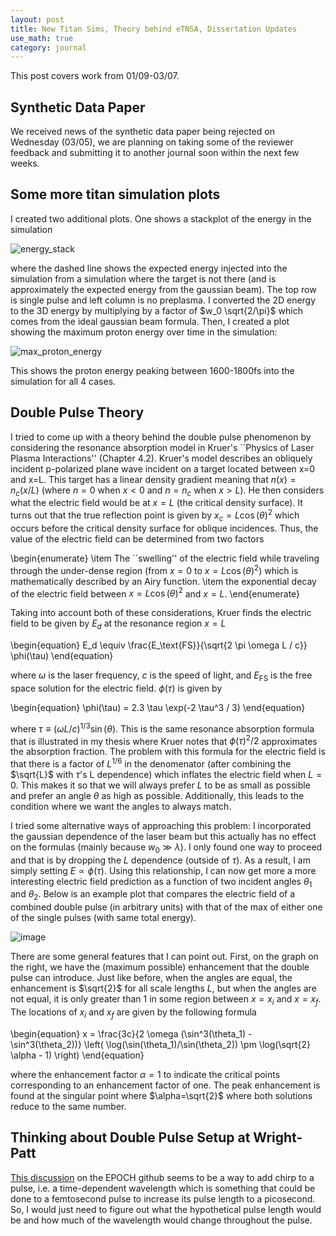 ```yaml
---
layout: post
title: New Titan Sims, Theory behind eTNSA, Dissertation Updates
use_math: true
category: journal
---
```


This post covers work from 01/09-03/07. 

## Synthetic Data Paper

We received news of the synthetic data paper being rejected on Wednesday (03/05), we are planning on taking some of the reviewer feedback and submitting it to another journal soon within the next few weeks. 

## Some more titan simulation plots 

I created two additional plots. One shows a stackplot of the energy in the simulation 

![energy_stack](https://github.com/user-attachments/assets/826943c1-7ce5-4ed9-be63-30ceaab8fc2d)

where the dashed line shows the expected energy injected into the simulation from a simulation where the target is not there (and is approximately the expected energy from the gaussian beam). The top row is single pulse and left column is no preplasma. I converted the 2D energy to the 3D energy by multiplying by a factor of $w_0 \sqrt{2/\pi}$ which comes from the ideal gaussian beam formula. Then, I created a plot showing the maximum proton energy over time in the simulation: 

![max_proton_energy](https://github.com/user-attachments/assets/08520415-7979-4fd7-8aec-c4e8871f69db)

This shows the proton energy peaking between 1600-1800fs into the simulation for all 4 cases. 

## Double Pulse Theory
I tried to come up with a theory behind the double pulse phenomenon by considering the resonance absorption model in Kruer's ``Physics of Laser Plasma Interactions'' (Chapter 4.2). Kruer's model describes an obliquely incident p-polarized plane wave incident on a target located between x=0 and x=L. This target has a linear density gradient meaning that $n(x) = n_c (x/L)$ (where $n = 0$ when $x < 0$ and $n=n_c$ when $x > L$). He then considers what the electric field would be at $x = L$ (the critical density surface). It turns out that the true reflection point is given by $x_c = L \cos(\theta)^2$ which occurs before the critical density surface for oblique incidences. Thus, the value of the electric field can be determined from two factors

\begin{enumerate}
\item The ``swelling'' of the electric field while traveling through the under-dense region (from $x=0$ to $x=L \cos(\theta)^2$) which is mathematically described by an Airy function.
\item the exponential decay of the electric field between $x=L \cos(\theta)^2$ and $x=L$. 
\end{enumerate}

Taking into account both of these considerations, Kruer finds the electric field to be given by $E_d$ at the resonance region $x=L$

\begin{equation}
  E_d \equiv \frac{E_\text{FS}}{\sqrt{2 \pi \omega L / c}} \phi(\tau)
\end{equation}

where $\omega$ is the laser frequency, $c$ is the speed of light, and $E_\text{FS}$ is the free space solution for the electric field. $\phi(\tau)$ is given by

\begin{equation}
\phi(\tau) = 2.3 \tau \exp(-2 \tau^3 / 3)
\end{equation}

where $\tau \equiv (\omega L / c)^{1/3} \sin(\theta)$. This is the same resonance absorption formula that is illustrated in my thesis where Kruer notes that $\phi(\tau)^2 / 2$ approximates the absorption fraction. The problem with this formula for the electric field is that there is a factor of $L^{1/6}$ in the denomenator (after combining the $\sqrt{L}$ with $\tau$'s L dependence) which inflates the electric field when $L=0$. This makes it so that we will always prefer $L$ to be as small as possible and prefer an angle $\theta$ as high as possible. Additionally, this leads to the condition where we want the angles to always match.

I tried some alternative ways of approaching this problem: I incorporated the gaussian dependence of the laser beam but this actually has no effect on the formulas (mainly because $w_0 \gg \lambda$). I only found one way to proceed and that is by dropping the $L$ dependence (outside of $\tau$). As a result, I am simply setting $E \propto \phi(\tau)$. Using this relationship, I can now get more a more interesting electric field prediction as a function of two incident angles $\theta_1$ and $\theta_2$. Below is an example plot that compares the electric field of a combined double pulse (in arbitrary units) with that of the max of either one of the single pulses (with same total energy). 

![image](https://github.com/user-attachments/assets/67a5f0ab-d8a2-4109-a8bf-1d4f60621add)

There are some general features that I can point out. First, on the graph on the right, we have the (maximum possible) enhancement that the double pulse can introduce. Just like before, when the angles are equal, the enhancement is $\sqrt{2}$ for all scale lengths $L$, but when the angles are not equal, it is only greater than 1 in some region between $x=x_i$ and $x=x_f$. The locations of $x_i$ and $x_f$ are given by the following formula

\begin{equation}
  x = \frac{3c}{2 \omega (\sin^3(\theta_1) - \sin^3(\theta_2))} \left( \log(\sin(\theta_1)/\sin(\theta_2)) \pm \log(\sqrt{2} \alpha - 1) \right)
\end{equation}

where the enhancement factor $\alpha = 1$ to indicate the critical points corresponding to an enhancement factor of one. The peak enhancement is found at the singular point where $\alpha=\sqrt{2}$ where both solutions reduce to the same number.
## Thinking about Double Pulse Setup at Wright-Patt

[This discussion](https://github.com/Warwick-Plasma/epoch/discussions/607) on the EPOCH github seems to be a way to add chirp to a pulse, i.e. a time-dependent wavelength which is something that could be done to a femtosecond pulse to increase its pulse length to a picosecond. So, I would just need to figure out what the hypothetical pulse length would be and how much of the wavelength would change throughout the pulse.

